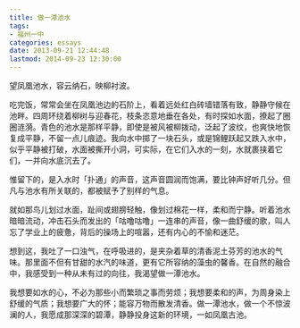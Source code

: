 ```yaml
---
title: 做一潭池水
tags:
- 福州一中
categories: essays
date: 2013-09-21 12:44:48
lastmod: 2014-09-23 12:30:00
---
```

望凤凰池水，容云纳石，映柳衬波。

吃完饭，常常会坐在凤凰池边的石阶上，看着远处红白砖墙错落有致，静静守候在池畔。四周环绕着柳树与迎春花，枝条恣意地垂在各处，有时探如水面，撩起了圈圈涟漪。青色的池水是那样平静，即使是被风被柳拨动，泛起了波纹，也爽快地恢复成平静，不留一点儿痕迹。我向水中掷了一块石头，或是锦鲤跃起又跌入水中，似乎平静被打破，水面被撕开小洞，可实际，在它们入水的一刻，水就裹挟着它们，一并向水底沉去了。

惟留下的，是入水时「扑通」的声音，这声音圆润而饱满，要比钟声好听几分。但凡与池水有所关联的，都被赋予了别样的气息。

就如那鸟儿划过水面，趾间或翅膀轻触，像划过棉花一样，柔和而宁静。听着池水暗暗流动，冲击石头而发出的「咕噜咕噜」一连串的声音，像一曲舒缓的歌，叫人忘了学业上的疲惫，背后的操场上的喧嚣，还有内心的不愉和迷茫。

想到这，我吐了一口浊气，在呼吸进的，是夹杂着草的清香泥土芬芳的池水的气味。那里面不但有甘甜的水汽的味道，更有它所容纳的藻虫的馨香。在自然的融合中，我感受到一种从未有过的向往，我渴望做一潭池水。

我想要如水的心，不必为那些小而繁琐之事而劳烦；我想要柔和的声，为周身染上舒缓的气质；我想要广大的怀；能容万物而散发清香。做一潭池水，做一个不惊波澜的人，我愿成那深深的碧潭，静静投身这新的环境，一如凤凰古池。